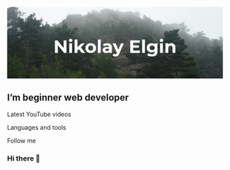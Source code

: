 
[![Header](https://github.com/Nikolka-net/nikolka-net/blob/main/assets/header.jpg)](https://vk.com/web.step)

## I’m beginner web developer

Latest YouTube videos

Languages and tools

Follow me




### Hi there 👋

<!--
**Nikolka-net/nikolka-net** is a ✨ _special_ ✨ repository because its `README.md` (this file) appears on your GitHub profile.

Here are some ideas to get you started:

- 🔭 I’m currently working on ...
- 🌱 I’m currently learning ...
- 👯 I’m looking to collaborate on ...
- 🤔 I’m looking for help with ...
- 💬 Ask me about ...
- 📫 How to reach me: ...
- 😄 Pronouns: ...
- ⚡ Fun fact: ...
-->
